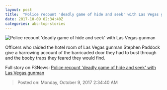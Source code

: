 ```yaml
---
layout: post
title:  "Police recount 'deadly game of hide and seek' with Las Vegas gunman"
date: 2017-10-09 02:34:40Z
categories: abc-top-stories
---
```


![Police recount 'deadly game of hide and seek' with Las Vegas gunman](http://www.abc.net.au/news/image/9008954-1x1-700x700.jpg)

Officers who raided the hotel room of Las Vegas gunman Stephen Paddock give a harrowing account of the barricaded door they had to bust through and the booby traps they feared they would find.


Full story on F3News: [Police recount 'deadly game of hide and seek' with Las Vegas gunman](http://www.f3nws.com/n/cUArbG)

> Posted on: Monday, October 9, 2017 2:34:40 AM
